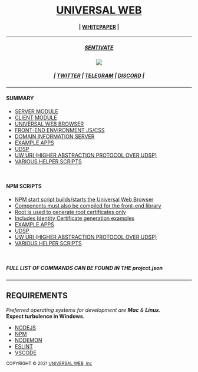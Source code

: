 <h1 align="center">
    <a href="https://universalweb.io">UNIVERSAL WEB</a>
</h1>
<h4 align="center">
| <a href="https://github.com/universalweb/Whitepaper">WHITEPAPER</a> |
</h4>
<hr />
    <h5 align="center"><a href="https://universalweb.io">SENTIVATE</a></h5>
<p align="center">
    <img src="https://sentivate.com/wp-content/uploads/brizy/3443/assets/images/iW=269&iH=274&oX=0&oY=0&cW=269&cH=274/SNTVTbig.png" />
</p>

<h5 align="center">| <a href="https://twitter.com/sentivate">TWITTER</a> | <a href="https://t.me/sentivate">TELEGRAM</a> | <a href="https://discord.com/invite/jChPfgN">DISCORD</a> |</h5>
<hr />

<h4>SUMMARY</h4>

<ul>
    <li><a href="">SERVER MODULE</a></li>
    <li><a href="">CLIENT MODULE</a></li>
    <li><a href="">UNIVERSAL WEB BROWSER</a></li>
    <li><a href="">FRONT-END ENVIRONMENT JS/CSS</a></li>
    <li><a href="">DOMAIN INFORMATION SERVER</a></li>
    <li><a href="">EXAMPLE APPS</a></li>
    <li><a href="">UDSP</a></li>
    <li><a href="">UW URI (HIGHER ABSTRACTION PROTOCOL OVER UDSP)</a></li>
    <li><a href="">VARIOUS HELPER SCRIPTS</a></li>
</ul>

<br />

<h4>NPM SCRIPTS</h4>

<ul>
    <li><a href="">NPM start script builds/starts the Universal Web Browser</a></li>
    <li><a href="">Components must also be compiled for the front-end library</a></li>
    <li><a href="">Root is used to generate root certificates only</a></li>
    <li><a href="">Includes Identity Certificate generation examples</a></li>
    <li><a href="">EXAMPLE APPS</a></li>
    <li><a href="">UDSP</a></li>
    <li><a href="">UW URI (HIGHER ABSTRACTION PROTOCOL OVER UDSP)</a></li>
    <li><a href="">VARIOUS HELPER SCRIPTS</a></li>
</ul>

<br />

<h5>FULL LIST OF COMMANDS CAN BE FOUND IN THE project.json</h5>

<hr />

<h2>REQUIREMENTS</h2>

<p>
    <i>Preferred operating systems for development are <b>Mac</b> & <b>Linux</b>.</i>
    <br>
    <b>Expect turbulence in Windows.</b>
</p>

<ul>
    <li><a href="">NODEJS</a></li>
    <li><a href="">NPM</a></li>
    <li><a href="">NODEMON</a></li>
    <li><a href="">ESLINT</a></li>
    <li><a href="">VSCODE</a></li>
</ul>

<small>COPYRIGHT © 2021 <a href="https://universalweb.io">UNIVERSAL WEB, Inc</a></small>
